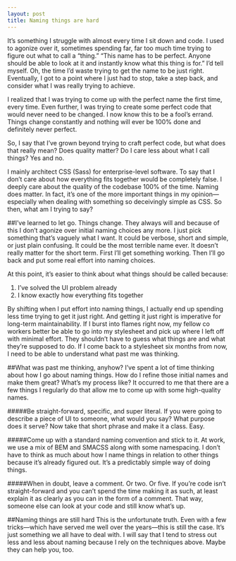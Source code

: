 ```yaml
---
layout: post
title: Naming things are hard
---
```


It’s something I struggle with almost every time I sit down and code. I used to agonize over it, sometimes spending far, far too much time trying to figure out what to call a “thing.” “This name has to be perfect. Anyone should be able to look at it and instantly know what this thing is for.” I’d tell myself. Oh, the time I’d waste trying to get the name to be just right. Eventually, I got to a point where I just had to stop, take a step back, and consider what I was really trying to achieve.

I realized that I was trying to come up with the perfect name the first time, every time. Even further, I was trying to create some perfect code that would never need to be changed. I now know this to be a fool’s errand. Things change constantly and nothing will ever be 100% done and definitely never perfect.

So, I say that I’ve grown beyond trying to craft perfect code, but what does that really mean? Does quality matter? Do I care less about what I call things? Yes and no.

I mainly architect CSS (Sass) for enterprise-level software. To say that I don’t care about how everything fits together would be completely false. I deeply care about the quality of the codebase 100% of the time. Naming does matter. In fact, it’s one of the more important things in my opinion&mdash;especially when dealing with something so deceivingly simple as CSS. So then, what am I trying to say?

##I’ve learned to let go.
Things change. They always will and because of this I don’t agonize over initial naming choices any more. I just pick something that’s vaguely what I want. It could be verbose, short and simple, or just plain confusing. It could be the most terrible name ever. It doesn’t really matter for the short term. First I’ll get something working. Then I’ll go back and put some real effort into naming choices.

At this point, it’s easier to think about what things should be called because:
1. I’ve solved the UI problem already
2. I know exactly how everything fits together

By shifting when I put effort into naming things, I actually end up spending less time trying to get it just right. And getting it just right is imperative for long-term maintainability. If I burst into flames right now, my fellow co workers better be able to go into my stylesheet and pick up where I left off with minimal effort. They shouldn’t have to guess what things are and what they’re supposed to do. If I come back to a stylesheet six months from now, I need to be able to understand what past me was thinking.

##What was past me thinking, anyhow?
I’ve spent a lot of time thinking about how I go about naming things. How do I refine those initial names and make them great? What’s my process like? It occurred to me that there are a few things I regularly do that allow me to come up with some high-quality names.

#####Be straight-forward, specific, and super literal.
If you were going to describe a piece of UI to someone, what would you say? What purpose does it serve? Now take that short phrase and make it a class. Easy.

#####Come up with a standard naming convention and stick to it.
At work, we use a mix of BEM and SMACSS along with some namespacing. I don’t have to think as much about how I name things in relation to other things because it’s already figured out. It’s a predictably simple way of doing things.

#####When in doubt, leave a comment.
Or two. Or five. If you’re code isn’t straight-forward and you can’t spend the time making it as such, at least explain it as clearly as you can in the form of a comment. That way, someone else can look at your code and still know what’s up.

##Naming things are still hard
This is the unfortunate truth. Even with a few tricks&mdash;which have served me well over the years&mdash;this is still the case. It’s just something we all have to deal with. I will say that I tend to stress out less and less about naming because I rely on the techniques above. Maybe they can help you, too.
